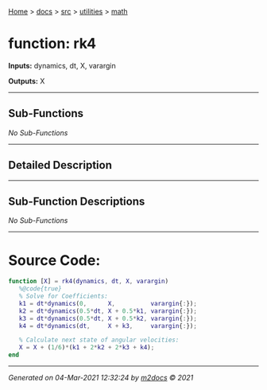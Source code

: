 [Home](../../../index.md) > [docs](../../../docs_index.md) > [src](../../src_index.md) > [utilities](../utilities_index.md) > [math](math_index.md)  


# function: rk4



**Inputs:** dynamics, dt, X, varargin

**Outputs:** X

 ***

## Sub-Functions

*No Sub-Functions*

 ***

## Detailed Description



 ***

## Sub-Function Descriptions

*No Sub-Functions*

 
 *** 

# Source Code:

 ```matlab 
 function [X] = rk4(dynamics, dt, X, varargin)
    %@code{true}
    % Solve for Coefficients:
    k1 = dt*dynamics(0,      X,          varargin{:});
    k2 = dt*dynamics(0.5*dt, X + 0.5*k1, varargin{:});
    k3 = dt*dynamics(0.5*dt, X + 0.5*k2, varargin{:});
    k4 = dt*dynamics(dt,     X + k3,     varargin{:});

    % Calculate next state of angular velocities:
    X = X + (1/6)*(k1 + 2*k2 + 2*k3 + k4);
end 
``` 
 
***

*Generated on 04-Mar-2021 12:32:24 by [m2docs](https://github.com/crgnam-research/m2docs) © 2021*
